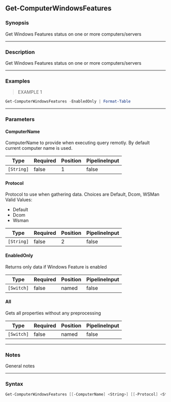 Get-ComputerWindowsFeatures
---------------------------

### Synopsis
Get Windows Features status on one or more computers/servers

---

### Description

Get Windows Features status on one or more computers/servers

---

### Examples
> EXAMPLE 1

```PowerShell
Get-ComputerWindowsFeatures -EnabledOnly | Format-Table
```

---

### Parameters
#### **ComputerName**
ComputerName to provide when executing query remotly. By default current computer name is used.

|Type      |Required|Position|PipelineInput|
|----------|--------|--------|-------------|
|`[String]`|false   |1       |false        |

#### **Protocol**
Protocol to use when gathering data. Choices are Default, Dcom, WSMan
Valid Values:

* Default
* Dcom
* Wsman

|Type      |Required|Position|PipelineInput|
|----------|--------|--------|-------------|
|`[String]`|false   |2       |false        |

#### **EnabledOnly**
Returns only data if Windows Feature is enabled

|Type      |Required|Position|PipelineInput|
|----------|--------|--------|-------------|
|`[Switch]`|false   |named   |false        |

#### **All**
Gets all properties without any preprocessing

|Type      |Required|Position|PipelineInput|
|----------|--------|--------|-------------|
|`[Switch]`|false   |named   |false        |

---

### Notes
General notes

---

### Syntax
```PowerShell
Get-ComputerWindowsFeatures [[-ComputerName] <String>] [[-Protocol] <String>] [-EnabledOnly] [-All] [<CommonParameters>]
```
